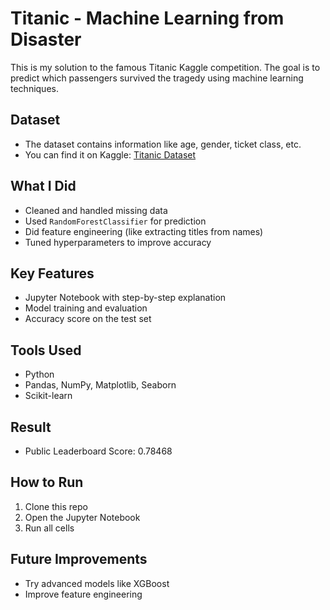 # Titanic - Machine Learning from Disaster

This is my solution to the famous Titanic Kaggle competition. The goal is to predict which passengers survived the tragedy using machine learning techniques.

## Dataset
- The dataset contains information like age, gender, ticket class, etc.
- You can find it on Kaggle: [Titanic Dataset](https://www.kaggle.com/competitions/titanic/data)

## What I Did
- Cleaned and handled missing data
- Used `RandomForestClassifier` for prediction
- Did feature engineering (like extracting titles from names)
- Tuned hyperparameters to improve accuracy

## Key Features
- Jupyter Notebook with step-by-step explanation
- Model training and evaluation
- Accuracy score on the test set

## Tools Used
- Python
- Pandas, NumPy, Matplotlib, Seaborn
- Scikit-learn

## Result
- Public Leaderboard Score: 0.78468

## How to Run
1. Clone this repo
2. Open the Jupyter Notebook
3. Run all cells

## Future Improvements
- Try advanced models like XGBoost
- Improve feature engineering
